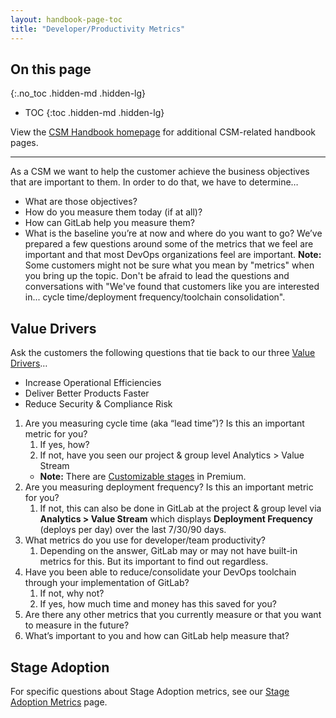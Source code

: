```yaml
---
layout: handbook-page-toc
title: "Developer/Productivity Metrics"
---
```


## On this page

{:.no_toc .hidden-md .hidden-lg}

- TOC
{:toc .hidden-md .hidden-lg}

View the [CSM Handbook homepage](/handbook/customer-success/tam/) for additional CSM-related handbook pages.

- - -

As a CSM we want to help the customer achieve the business objectives that are important to them. In order to do that, we have to determine…
* What are those objectives?
* How do you measure them today (if at all)?
* How can GitLab help you measure them?
* What is the baseline you’re at now and where do you want to go?
We’ve prepared a few questions around some of the metrics that we feel are important and that most DevOps organizations feel are important.
**Note:** Some customers might not be sure what you mean by "metrics" when you bring up the topic. Don't be afraid to lead the questions and conversations with "We've found that customers like you are interested in... cycle time/deployment frequency/toolchain consolidation".

## Value Drivers
Ask the customers the following questions that tie back to our three [Value Drivers](/handbook/sales/command-of-the-message/#customer-value-drivers)…
* Increase Operational Efficiencies
* Deliver Better Products Faster
* Reduce Security & Compliance Risk

1. Are you measuring cycle time (aka “lead time”)? Is this an important metric for you?
   1. If yes, how?
   1. If not, have you seen our project & group level Analytics > Value Stream
   * **Note:** There are [Customizable stages](https://docs.gitlab.com/ee/user/analytics/value_stream_analytics.html#customizable-value-stream-analytics) in Premium.
1. Are you measuring deployment frequency? Is this an important metric for you?
   1. If not, this can also be done in GitLab at the project & group level via **Analytics > Value Stream** which displays **Deployment Frequency** (deploys per day) over the last 7/30/90 days.
1. What metrics do you use for developer/team productivity?
   1. Depending on the answer, GitLab may or may not have built-in metrics for this. But its important to find out regardless.
1. Have you been able to reduce/consolidate your DevOps toolchain through your implementation of GitLab?
   1. If not, why not?
   1. If yes, how much time and money has this saved for you?
1. Are there any other metrics that you currently measure or that you want to measure in the future?
1. What’s important to you and how can GitLab help measure that?

## Stage Adoption
For specific questions about Stage Adoption metrics, see our [Stage Adoption Metrics](/handbook/customer-success/tam/stage-adoption/) page.
